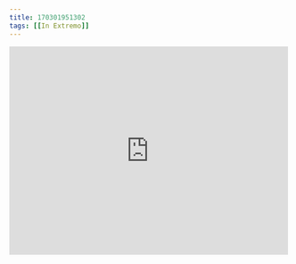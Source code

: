 ```yaml
---
title: 170301951302
tags: [[In Extremo]]
---
```

<iframe allow="accelerometer; autoplay; clipboard-write; encrypted-media; gyroscope; picture-in-picture" allowfullscreen="" frameborder="0" height="375" id="youtube_iframe" src="https://www.youtube.com/embed/b6OlvkzR51Y?feature=oembed&amp;enablejsapi=1&amp;origin=https://safe.txmblr.com&amp;wmode=opaque" width="500"></iframe>